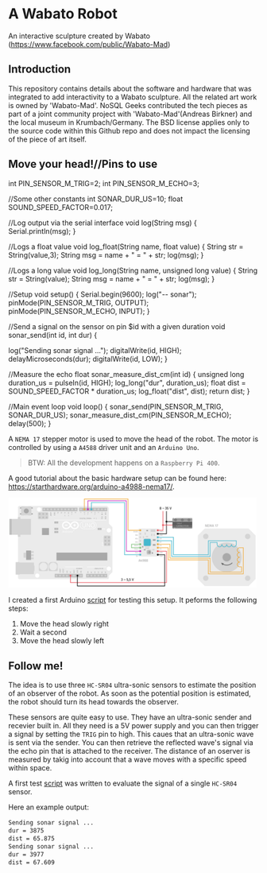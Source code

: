 # A Wabato Robot

An interactive sculpture created by Wabato (https://www.facebook.com/public/Wabato-Mad)

## Introduction

This repository contains details about the software and hardware that was integrated to add interactivity to a Wabato sculpture. All the related art work is owned by 'Wabato-Mad'. NoSQL Geeks contributed the tech pieces as part of a joint community project with 'Wabato-Mad'(Andreas Birkner) and the local museum in Krumbach/Germany. The BSD license applies only to the source code within this Github repo and does not impact the licensing of the piece of art itself.

## Move your head!//Pins to use
int PIN_SENSOR_M_TRIG=2;
int PIN_SENSOR_M_ECHO=3;

//Some other constants
int SONAR_DUR_US=10;
float SOUND_SPEED_FACTOR=0.017;

//Log output via the serial interface
void log(String msg) {
  Serial.println(msg);
}

//Logs a float value
void log_float(String name, float value) {
   String str = String(value,3);
   String msg = name + " = " + str;
   log(msg);
}

//Logs a long value
void log_long(String name, unsigned long value) {
   String str = String(value);
   String msg = name + " = " + str;
   log(msg);
}

//Setup
void setup() {
  Serial.begin(9600);
  log("-- sonar");
  pinMode(PIN_SENSOR_M_TRIG, OUTPUT);
  pinMode(PIN_SENSOR_M_ECHO, INPUT);
}


//Send a signal on the sensor on pin $id with a given duration
void sonar_send(int id, int dur) {

  log("Sending sonar signal ...");
  digitalWrite(id, HIGH);
  delayMicroseconds(dur);
  digitalWrite(id, LOW);
}

//Measure the echo 
float sonar_measure_dist_cm(int id) {
  unsigned long duration_us = pulseIn(id, HIGH);
  log_long("dur", duration_us);
  float dist = SOUND_SPEED_FACTOR * duration_us;
  log_float("dist", dist);
  return dist;
}

//Main event loop
void loop() {
  sonar_send(PIN_SENSOR_M_TRIG, SONAR_DUR_US);
  sonar_measure_dist_cm(PIN_SENSOR_M_ECHO);
  delay(500);
}

A `NEMA 17` stepper motor is used to move the head of the robot. The motor is controlled by using a `A4588` driver unit and an `Arduino Uno`.

> BTW: All the development happens on a `Raspberry Pi 400`.

A good tutorial about the basic hardware setup can be found here: https://starthardware.org/arduino-a4988-nema17/.

<img src="https://github.com/artofnosql/wabato-robot/blob/main/img/arduino-a4988-nema17.png?raw=true" width="500px"/>

I created a first Arduino [script](./src/ino/stepper/test.ino) for testing this setup. It peforms the following steps:

1. Move the head slowly right
2. Wait a second
3. Move the head slowly left

## Follow me!

The idea is to use three `HC-SR04` ultra-sonic sensors to estimate the position of an observer of the robot. As soon as the potential position is estimated, the robot should turn its head towards the observer.

These sensors are quite easy to use. They have an ultra-sonic sender and recevier built in. All they need is a 5V power supply and you can then trigger a signal by setting the `TRIG` pin to high. This caues that an ultra-sonic wave is sent via the sender. You can then retrieve the reflected wave's signal via the echo pin that is attached to the receiver. The distance of an oserver is measured by takig into account that a wave moves with a specific speed within space. 

A first test [script](https://github.com/artofnosql/wabato-robot/blob/main/src/ino/sonar/test.ino) was written to evaluate the signal of a single `HC-SR04` sensor.

Here an example output:

```
Sending sonar signal ...
dur = 3875
dist = 65.875
Sending sonar signal ...
dur = 3977
dist = 67.609
```
